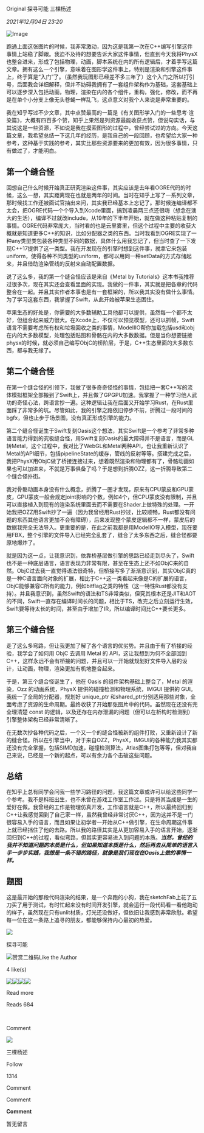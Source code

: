 # 

Original 探寻可能 三棵杨述

_2021年12月04日 23:20_

![Image](https://mmbiz.qpic.cn/sz_mmbiz_png/DfBaOpaDk09VcPt1zwc0pjr0dUdOEYrnvZFO6eXyZ7WibXQxYD74qO0c6TDTSC7ZKs5RUn3vqOHiaz83cvOGjTdw/640?wx_fmt=png&tp=webp&wxfrom=5&wx_lazy=1&wx_co=1)

跑通上面这张图片的时候，我非常激动，因为这是我第一次在C++编写引擎这件事情上站稳了脚跟。我迫不及待的想要告诉大家这件事情，但直到今天我将PhysX也整合进来，形成了包括物理，动画，脚本系统在内的所有逻辑后，才着手写这篇文章。拥有这么一个引擎，意味着在图形学这件事上，特别是渲染和引擎这件事上，终于算是“入门”了。（虽然我玩图形已经差不多三年了）这个入门之所以打引号，后面我会详细解释，但并不妨碍我拥有了一套组件架构作为基础，这套基础上可以逐步深入包括动画，物理，渲染在内的各个组件，重构，强化，修改，而不再是在单个小分支上像无头苍蝇一样乱飞，这点意义对我个人来说是非常重要的。

我在知乎写过不少文章，其中点赞最高的一篇是《有关图形学入门的一些思考·渲染篇》，大概有四百多个赞，知乎上果然是列资源最能收获点赞，但说句实话，与其说这是一些资源，不如说是我在摸索图形的过程中，曾经尝试过的方向。今天这篇文章，我希望总结一下这几年的经历，是我自己的一段回顾，也希望给大家一种参考，这种基于实践的参考，其实比那些资源要来的更加有效，因为很多事情，只有做过了，才能明白。

## 第一个缝合怪

回想自己什么时候开始真正研究渲染这件事，其实应该是去年看OGRE代码的时候，这么一想，其实距离现在也就是两年的时间。当时在知乎上写了一系列文章，那时候找工作还被面试官抽出来问，其实我已经基本上忘记了。那时候连编译都不太会，把OGRE代码一个个导入到Xcode里面，搞到凌晨两三点还很嗨（想念在澳大的生活），编译不过就改include，从19年的下半年开始，就在做这种粘贴复制的事情。OGRE代码非常庞大，当时看的也是云里雾里，但这个过程中主要的收获大概就是知道更多C++的知识，比如分配器之类的东西。当时我看到OGRE实现了一种any类型类包装各种类型不同的数据，具体什么用我忘记了，但当时查了一下发现C++17提供了这一类型。我在开发现在的引擎时想到这件事，就拿它来包装uniform，使得各种不同类型的uniform，都可以用同一种setData的方式存储起来，并且借助渲染管线的反射来自动配置数据。

说了这么多，我的第一个缝合怪应该是来自《Metal by Tutorials》这本书我推荐过很多次，现在其实还会查看里面的实现。我做的一件事，其实就是把各章的代码整合在一起。并且其实作者本事也是有一套框架的，所以我其实没有做什么事情。为了学习这套东西，我掌握了Swift，从此开始被苹果生态困住。

苹果生态的好处是，你需要的大多数辅助工具他都可以提供，虽然每一个都不太好，但组合起来威力很大。在Xcode上，不仅可以预览模型，还可以抓帧，Swift语言不需要考虑所有权和垃圾回收之类的事情，ModelIIO帮你加载包括usd和obj在内的大多数模型，处理包括贴图和骨骼在内的大多数数据。但是当你想要链接physx的时候，就必须自己编写ObjC的桥阶层，于是，C++生态里面的大多数东西，都与我无缘了。

## 第二个缝合怪

在第一个缝合怪的引领下，我做了很多奇奇怪怪的事情，包括把一套C++写的流体模拟框架全部搬到了Swift上，并且做了GPGPU加速。我掌握了一种学习他人武功的奇怪心法，跨语言抄一遍。这种逻辑让我在后面又开始学习Rust，在Rust里面踩了非常多的坑。尽管如此，我的引擎之路依旧停步不前，折腾过一段时间的bgfx，但也止步于场景图，没有真正形成引擎的能力。

第二个缝合怪诞生于Swift复刻Oasis这个想法，其实Swift是一个参考了非常多种语言能力得到的究极缝合怪，用Swift复刻Oasis的最大障碍并不是语言，而是GL转Metal，这个过程中，我对比了WebGL和Metal两种API，也让我重新认识了Metal的API细节，包括pipelineState的缓存，管线的反射等等。搭建完成之后，我把PhysX用ObjC做了桥接连接过来，想着既然渲染和物理都有了，骨骼动画如果也可以加进来，不就是万事俱备了吗？于是想到折腾OZZ，这一折腾导致第二个缝合怪扑街。

我对骨骼动画本身没有什么概念，折腾了一圈才发现，原来有CPU蒙皮和GPU蒙皮，GPU蒙皮一般会规定joint影响的个数，例如4个，但CPU蒙皮没有限制，并且可以直接植入到现有的渲染系统里面去而不需要在Shader上做特殊的处理。一开始我把OZZ用Swift抄了一遍（因为我曾经用Rust抄过，比较顺畅，Rust都没有问题的东西其他语言更加不会有障碍），后来发现整个蒙皮逻辑都不一样，蒙皮后的数据我完全无法导入。更重要的是，在此之前我都是用ModelIO导入模型，现在要用FBX，整个引擎的文件导入已经完全乱套了，缝合了太多东西之后，缝合怪都要原地爆炸了。

就是因为这一点，让我意识到，依靠桥基层做引擎的思路已经走到尽头了，Swift也不是一种底层语言，语言表现力非常有限，甚至在生态上还不如ObjC来的自然。ObjC过去我一直觉得语法很奇特，但桥接写多了渐渐意识到，其实ObjC真的是一种C语言面向对象的扩展，相比于C++这一类看起来像是C的扩展的语言，ObjC能够兼容C所有的能力，例如bitflag之类的特性（这一特性Rust都没有支持）。并且我意识到，虽然Swift的语法和TS非常类似，但究其根本还是JIT和AOT的不同，Swift一直存在编译时间长的问题，相比于TS，改完之后立刻运行生效，Swift要等待太长的时间，甚至由于增加了IR，所以编译时间比C++要长更多。

## 第三个缝合怪

走了这么多弯路，但让我更加了解了各个语言的优劣势。并且由于有了桥接的经验，我学会了如何用 ObjC 去调用 Metal 的 API，这让我想到为何不全部回到 C++，这样永远不会有桥接的问题，并且可以一开始就规划好文件导入层的设计，让动画，物理，渲染更加有机地整合起来。

于是，第三个缝合怪诞生了，他在 Oasis 的组件架构基础上整合了，Metal 的渲染，Ozz 的动画系统，PhysX 提供的碰撞检测和物理系统，IMGUI 提供的 GUI。我统一了全局的分配器，规划好 unique_ptr 和shared_ptr分别适用那些对象，全面考虑了资源的生命周期。最终收获了开始那张图片中的代码。虽然现在还没有完全理清楚 const 的逻辑，以及还存在内存泄漏的问题（但可以在析构时检测到）引擎整体架构已经非常清晰了。

在无数次抄各种代码之后，一个又一个的缝合怪被新的组件打败，又重新设计了新的缝合怪。所以在引擎当中，对于来自OZZ，PhysX，IMGUI的各种能力我其实都还没有完全掌握，包括SIMD加速，碰撞检测算法，Atlas图集打包等等，但对我自己来说，已经是一个新的起点，可以有余力各个击破这些问题。

## 总结

在知乎上总有同学会问我一些学习路径的问题，我这篇文章或许可以给这些同学一个参考。我不是科班出生，也不未曾在游戏工作室工作过。只是将其当成是一生的爱好在做。我曾经的工作是物理仿真开发，工作语言就是C++，所以最终回归到C++让我感觉回到了自己家一样，虽然我曾经非常讨厌C++，因为这并不是一门很容易入手的语言，而且如果让初学者一开始从C++做引擎，在生命周期这件事上就已经挡住了他的去路。所以我的路径其实是从更加容易入手的语言开始，逐渐回归到C++的过程，看似弯路，但其实更容易进入到问题的本质。_**当然，曾经的我并不知道问题的本质是什么，但如果知道本质是什么，然后再去从简单的语言入手一步步实践，我想是一条不错的路径，就像是我们现在在Oasis上做的事情一样。**_

## 题图

这是最开始的那段代码渲染的结果，是一个奔跑的小狗，我在sketchFab上花了五刀买了用于测试，有时忙起来没有时间开发引擎，就会运行一段代码看一看他跑动的样子，虽然现在只有unlit材质，灯光还没做好，但依旧让我感到非常欣慰。希望每一位在这一条路上追寻的朋友，都能够保持内心最初的热爱。

![](https://mmbiz.qlogo.cn/mmbiz_jpg/jzd55crUykEt4GG7r8tOHQOxKRwoe7WLzfbhywpy5WTdEP1VcOibUDZ6Oh2Hv7Z7BlicroJQv1eBIawkaKPZ4Sqg/0?wx_fmt=jpeg)

探寻可能

![赞赏二维码](<https://mp.weixin.qq.com/s?__biz=MzI2OTQwMDIxOQ==&mid=2247483738&idx=1&sn=9692ef5f07527cafc75d1b164d69b40e&chksm=eae1a0aedd9629b8c6984bc355027f229cb318d9b4c5e0f323001d312ef387bd45597b8d1898&mpshare=1&scene=24&srcid=1208ZEY8xOUWCx44zRyWFW8f&sharer_sharetime=1638922250366&sharer_shareid=5fb9813bfe9ffc983435bfc8d8c5e9ca&key=daf9bdc5abc4e8d0f04d899e16511ee6515f772eab0904d928a3a37e7103e3ac5804d48eee140bc5b146b56e90e52efe9777cc3e296332a6ccc5c9331e530bbc5650f765883d46ac9b890b0538630e1bc03dc18c5b66d6d6242b80cf5e0d07610bbed396ef3ccd0ecb8e6ced1a467857e774ffa59f183cd42abe515985e2a6b7&ascene=14&uin=MTEwNTU1MjgwMw%3D%3D&devicetype=iMac+MacBookAir10%2C1+OSX+OSX+14.6.1+build(23G93)&version=13080710&nettype=WIFI&lang=en&countrycode=CN&fontScale=100&exportkey=n_ChQIAhIQ2UZgmhKQ%2FnbnHcV1C7cBtBKFAgIE97dBBAEAAAAAAKICIMV9RhwAAAAOpnltbLcz9gKNyK89dVj0TBGk03oOaJsf%2F1Z2CgJSmlBFkhnQQzvuh478rTii6oaSzcwi5Ml62XOPkrnD8oL5Tvn7yySvQHoV6Lkh1EvzvM1%2BrkktVrafFWCTGJvuSQk9wYBtxyFbxT%2B8KAtNq3dN4wtL4CDPO0AEFRbiTCB%2FkYBBNLkqQxKnrx9JzOvhPGbdez4FZ%2FoCrpZBnT%2B11aoQ7Fqdz7WpUzzDIMRoickaPMb0iI332501Jh%2FLcm8hd%2FU5lRinjVhN2djMklJkjksG1%2Bbru84H8XRWpukI932BY1OLazcNogHnWd49LSdECw%3D%3D&acctmode=0&pass_ticket=SMvXMMHDxD%2BCmgIh%2FIJQvIRO%2BfM7A%2Bty%2FHQ9BfTb2E6cmWhQkUpJ4K5TCaGSAorW&wx_header=0>)Like the Author

4 like(s)

![](http://wx.qlogo.cn/mmopen/PiajxSqBRaEJpGE2fdrt6DpJ3zj1zbPwT0A6OmOcQIGJHsic5wlJk1tRhp2aicDI4rymOBHydByKFSnAib8I2FKq1dlEbUM05HkF2dIen4mlo9Wy0Zibxh8KB3uta5NfobK81/64)![](http://wx.qlogo.cn/mmopen/p4WTG6rGMT1WxvmJFzSBOdUKLhVfiaicHibRN2KYsDZmruqeIlicy9EUaNgGx2HMGnNn6WhCibIlaeD6UV3ha88s5RDHpe2sxPvNk/64)![](http://wx.qlogo.cn/mmopen/PiajxSqBRaEIocLib1xibloIPQnBxKSgAdjXIGUhnZjf908HGUF6K50LS3l8xfybKiafbewZu87qqib2osXWhsY2X5vTQWCCSHTLyuAIUlueWPjPgzLSR45OtwQaVYm8ZmzxK/64)![](http://wx.qlogo.cn/mmopen/p4WTG6rGMT1WxvmJFzSBOcZFQweY0gjWicYFJaHZ9NcicsyDJqC4IqSSaASFb0z7ImqFzoeITHJuxFQmicQdbT3zW1WgSoJxl4K/64)

Read more

Reads 684

​

Comment

[](javacript:;)

![](http://mmbiz.qpic.cn/mmbiz_png/DfBaOpaDk0icGAE1G2wBcJ9eSGftUaEdttyybiaFQfhr1iaOUia8dc3nUyEBqGWorfNHamJkv019IY8ic4W44qibcfaA/300?wx_fmt=png&wxfrom=18)

三棵杨述

Follow

1314

Comment

Comment

**Comment**

暂无留言
